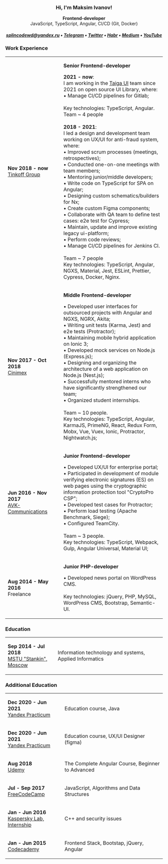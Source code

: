 <h3 align="center">Hi, I'm Maksim Ivanov!</h3>
<p align="center"><b>Frontend-developer</b><br>JavaScript, TypeScript, Angular, CI/CD (Git, Docker)</p>

<h5 align="center">
  <a href="mailto:splincodewd@yandex.ru">splincodewd@yandex.ru</a> • 
  <a href="https://t.me/splincode">Telegram</a> •
  <a href="https://twitter.com/splincodewd">Twitter</a> •
  <a href="https://habr.com/ru/users/splincodewd/">Habr</a> •
  <a href="https://medium.com/@splincode">Medium</a> •
  <a href="https://www.youtube.com/c/splincodewd">YouTube</a>
</h5>


<h3>Work Experience</h3>


<table width="100%">
  <tr>
    <td width="250px">
      <p>
        <b>Nov 2018 - now</b> <br>
        <a href="https://tinkoff-group.com/">Tinkoff Group</a>
      </p>
    </td>
    <td width="700px">
       <p><b>Senior Frontend-developer</b></p>
       <p>
         <b>2021 - now</b>: <br>
         I am working in the <a href="https://github.com/tinkoff/taiga-ui">Taiga UI</a> team since 2021 on open source UI Library, where: <br>
         • Manage CI/CD pipelines for Gitlab; <br><br>
         Key technologies: TypeScript, Angular. <br>
         Team ~ 4 people <br>
         <br>
         <b>2018 - 2021</b>: <br>
         I led a design and development team working on UX/UI for anti-fraud system, where: <br>
         • Improved scrum processes (meetings, retrospectives); <br>
         • Conducted one-on-one meetings with team members; <br>
         • Mentoring junior/middle developers; <br>
         • Write code on TypeScript for SPA on Angular; <br>
         • Designing custom schematics/builders for Nx;  <br>
         • Create custom Figma components;  <br>
         • Collaborate with QA team to define test cases: e2e test for Cypress;  <br>
         • Maintain, update and improve existing legacy ui-platform; <br>
         • Perform code reviews; <br>
         • Manage CI/CD pipelines for Jenkins CI.  <br>
          <br>
          Team ~ 7 people <br>
          Key technologies: TypeScript, Angular, NGXS, Material, Jest, ESLint, Prettier, Cypress, Docker, Nginx.
       </p>
    </td>
  </tr>
  <tr>
    <td>
      <p>
        <b>Nov 2017 - Oct 2018</b> <br>
        <a href="https://www.cinimex.ru/">Cinimex</a>
      </p>
    </td>
    <td>
      <p><b>Middle Frontend-developer</b></p>
      <p>
        • Developed user interfaces for outsourced projects with Angular and NGXS, NGRX, Akita; <br>
        • Writing unit tests (Karma, Jest) and e2e tests (Protractor); <br>
        • Maintaining mobile hybrid application on Ionic 3; <br>
        • Developed mock services on Node.js (Express.js); <br>
        • Designing and organizing the architecture of a web application on Node.js (Nest.js); <br>
        • Successfully mentored interns who have significantly strengthened our team;  <br>
        • Organized student internships.  <br>
         <br>
        Team ~ 10 people.
         <br>
        Key technologies: TypeScript, Angular, KarmaJS, PrimeNG, React, Redux Form, Mobx, Vue, Vuex, Ionic, Protractor, Nightwatch.js;
      </p>
    </td>
  </tr>
  <tr>
    <td>
      <p>
        <b>Jun 2016 - Nov 2017</b> <br>
        <a href="http://www.avkcom.ru/">AVK-Communications</a>
      </p>
    </td>
    <td>
      <p><b>Junior Frontend-developer</b></p>
      <p>
        • Developed UX/UI for enterprise portal;<br>
        • Participated in development of module verifying electronic signatures (ES) on web pages using the cryptographic information protection tool "CryptoPro CSP";<br>
        • Developed test cases for Protractor;<br>
        • Perform load testing (Apache Benchmark, Siege);<br>
        • Configured TeamCity. <br>
        <br>
        Team ~ 3 people.
        <br>
        Key technologies: TypeScript, Webpack, Gulp, Angular Universal, Material UI;
      </p>
    </td>
  </tr>
  <tr>
    <td>
      <p>
        <b>Aug 2014 - May 2016</b> <br>
        Freelance
      </p>
    </td>
    <td>
      <p><b>Junior PHP-developer</b></p>
      <p>
        • Developed news portal on WordPress CMS.<br>
        <br>
        Key technologies: jQuery, PHP, MySQL, WordPress CMS, Bootstrap, Semantic-UI.
      </p>
    </td>
  </tr>
</table>

<h3>Education</h3>


<table width="100%">
  <tr>
    <td width="250px">
      <p>
        <b>Sep 2014 - Jul 2018</b> <br>
        <a href="https://stankin.ru/">MSTU "Stankin", Moscow</a>
      </p>
    </td>
    <td width="700px">
       <p>Information technology and systems, Applied Informatics</p>
    </td>
  </tr>
</table>

<h3>Additional Education</h3>


<table width="100%">
  <tr>
    <td width="250px">
      <p>
        <b>Dec 2020 - Jun 2021</b> <br>
        <a href="https://practicum.yandex.ru/">Yandex Practicum</a>
      </p>
    </td>
    <td width="700px">
      <p>Education course, Java</p>
    </td>
  </tr>
  <tr>
    <td>
      <p>
        <b>Dec 2020 - Jun 2021</b> <br>
        <a href="https://practicum.yandex.ru/">Yandex Practicum</a>
      </p>
    </td>
    <td>
      <p>Education course, UX/UI Designer (figma)</p>
    </td>
  </tr>
  <tr>
    <td>
      <p>
        <b>Aug 2018</b> <br>
        <a href="https://www.udemy.com/">Udemy</a>
      </p>
    </td>
    <td>
      <p>The Complete Angular Course, Beginner to Advanced</p>
    </td>
  </tr>
    <tr>
    <td>
      <p>
        <b>Jul - Sep 2017</b> <br>
        <a href="https://www.freecodecamp.org/">FreeCodeCamp</a>
      </p>
    </td>
    <td>
      <p>JavaScript, Algorithms and Data Structures</p>
    </td>
  </tr>
  </tr>
    <tr>
    <td>
      <p>
        <b>Jan - Jun 2016</b> <br>
        <a href="https://safeboard.kaspersky.ru/">Kaspersky Lab, Internship</a>
      </p>
    </td>
    <td>
      <p>C++ and security issues</p>
    </td>
  </tr>
  </tr>
  <tr>
    <td>
      <p>
        <b>Jan - Jun 2015</b> <br>
        <a href="https://safeboard.kaspersky.ru/">Codecademy</a>
      </p>
    </td>
    <td>
      <p>Frontend Stack, Bootstap, jQuery, Angular</p>
    </td>
  </tr>
</table>


